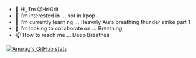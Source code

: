 - 👋 Hi, I’m @HriGrit
- 👀 I’m interested in ... not in kpop
- 🌱 I’m currently learning ... Heavnly Aura breathing thunder strike part 1
- 💞️ I’m looking to collaborate on ... Breathing
- 📫 How to reach me ... Deep Breathes

<!---
HriGrit/HriGrit is a ✨ special ✨ repository because its `README.md` (this file) appears on your GitHub profile.
You can click the Preview link to take a look at your changes.
--->
[![Anurag's GitHub stats](https://github-readme-stats.vercel.app/api?username=HriGrit)](https://github.com/anuraghazra/github-readme-stats)
